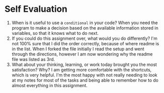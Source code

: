 # Self Evaluation

1. When is it useful to use a `conditional` in your code? When you need the program to make a decision based on the available information stored in variables, so that it knows what to do next. 
1. If you could do this assignment over, what would you do differently? I'm not 100% sure that I did the order correctly, because of where readme is in the list. When I forked the file initially I read the setup and went through the directions, however I am now wondering why the readme file was listed as 3rd.
1. What about your thinking, learning, or work today brought you the most satisfaction? Why? I am getting more comfortable with the shortcuts, which is very helpful. I'm the most happy with not really needing to look at my notes for most of the tasks and being able to remember how to do almost everything in this assignment. 
